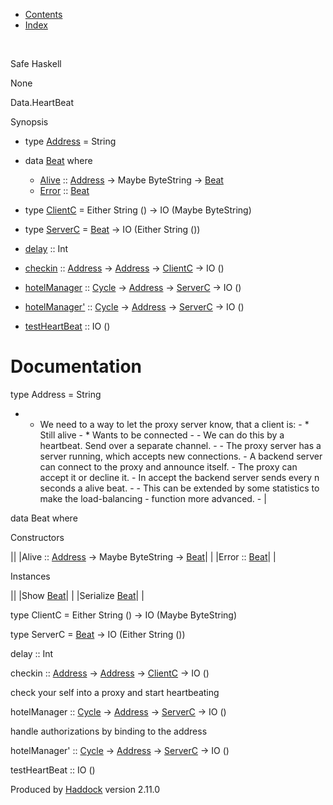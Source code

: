 -   [Contents](index.html)
-   [Index](doc-index.html)

 

Safe Haskell

None

Data.HeartBeat

Synopsis

-   type [Address](#t:Address) = String
-   data [Beat](#t:Beat) where
    -   [Alive](#v:Alive) :: [Address](Data-HeartBeat.html#t:Address) -\> Maybe ByteString -\> [Beat](Data-HeartBeat.html#t:Beat)
    -   [Error](#v:Error) :: [Beat](Data-HeartBeat.html#t:Beat)

-   type [ClientC](#t:ClientC) = Either String () -\> IO (Maybe ByteString)
-   type [ServerC](#t:ServerC) = [Beat](Data-HeartBeat.html#t:Beat) -\> IO (Either String ())
-   [delay](#v:delay) :: Int
-   [checkin](#v:checkin) :: [Address](Data-HeartBeat.html#t:Address) -\> [Address](Data-HeartBeat.html#t:Address) -\> [ClientC](Data-HeartBeat.html#t:ClientC) -\> IO ()
-   [hotelManager](#v:hotelManager) :: [Cycle](Data-ExternalLog.html#t:Cycle) -\> [Address](Data-HeartBeat.html#t:Address) -\> [ServerC](Data-HeartBeat.html#t:ServerC) -\> IO ()
-   [hotelManager'](#v:hotelManager-39-) :: [Cycle](Data-ExternalLog.html#t:Cycle) -\> [Address](Data-HeartBeat.html#t:Address) -\> [ServerC](Data-HeartBeat.html#t:ServerC) -\> IO ()
-   [testHeartBeat](#v:testHeartBeat) :: IO ()

Documentation
=============

type Address = String

-   - We need to a way to let the proxy server know, that a client is: - \* Still alive - \* Wants to be connected - - We can do this by a heartbeat. Send over a separate channel. - - The proxy server has a server running, which accepts new connections. - A backend server can connect to the proxy and announce itself. - The proxy can accept it or decline it. - In accept the backend server sends every n seconds a alive beat. - - This can be extended by some statistics to make the load-balancing - function more advanced. - |

data Beat where

Constructors

||
|Alive :: [Address](Data-HeartBeat.html#t:Address) -\> Maybe ByteString -\> [Beat](Data-HeartBeat.html#t:Beat)| |
|Error :: [Beat](Data-HeartBeat.html#t:Beat)| |

Instances

||
|Show [Beat](Data-HeartBeat.html#t:Beat)| |
|Serialize [Beat](Data-HeartBeat.html#t:Beat)| |

type ClientC = Either String () -\> IO (Maybe ByteString)

type ServerC = [Beat](Data-HeartBeat.html#t:Beat) -\> IO (Either String ())

delay :: Int

checkin :: [Address](Data-HeartBeat.html#t:Address) -\> [Address](Data-HeartBeat.html#t:Address) -\> [ClientC](Data-HeartBeat.html#t:ClientC) -\> IO ()

check your self into a proxy and start heartbeating

hotelManager :: [Cycle](Data-ExternalLog.html#t:Cycle) -\> [Address](Data-HeartBeat.html#t:Address) -\> [ServerC](Data-HeartBeat.html#t:ServerC) -\> IO ()

handle authorizations by binding to the address

hotelManager' :: [Cycle](Data-ExternalLog.html#t:Cycle) -\> [Address](Data-HeartBeat.html#t:Address) -\> [ServerC](Data-HeartBeat.html#t:ServerC) -\> IO ()

testHeartBeat :: IO ()

Produced by [Haddock](http://www.haskell.org/haddock/) version 2.11.0
